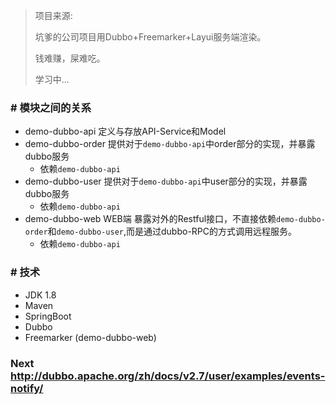 > 项目来源:
>
> 坑爹的公司项目用Dubbo+Freemarker+Layui服务端渲染。
> 
> 钱难赚，屎难吃。
> 
> 学习中...

### # 模块之间的关系

* demo-dubbo-api 定义与存放API-Service和Model
* demo-dubbo-order 提供对于`demo-dubbo-api`中order部分的实现，并暴露dubbo服务
    * 依赖`demo-dubbo-api`
* demo-dubbo-user 提供对于`demo-dubbo-api`中user部分的实现，并暴露dubbo服务
    * 依赖`demo-dubbo-api`
* demo-dubbo-web WEB端 暴露对外的Restful接口，不直接依赖`demo-dubbo-order`和`demo-dubbo-user`,而是通过dubbo-RPC的方式调用远程服务。
    * 依赖`demo-dubbo-api`

### # 技术

* JDK 1.8
* Maven
* SpringBoot
* Dubbo
* Freemarker (demo-dubbo-web)

### Next http://dubbo.apache.org/zh/docs/v2.7/user/examples/events-notify/
